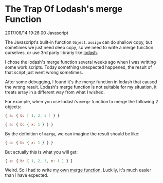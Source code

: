 # The Trap Of Lodash's merge Function
2017/06/14 19:26:00
Javascript


The Javascript's built-in function `Object.assign` can do shallow copy, but sometimes we just need deep copy, so we need to write a merge function ourselves, or use 3rd party librariy like [lodash][lodash].

I chose the lodash's merge function several weeks ago when I was writting some work scripts. Today something unexpected happened, the result of that script just went wrong sometimes.

After some debugging, I found it's the merge function in lodash that caused the wrong result. Lodash's merge function is not suitable for my situation, it treats array in a different way from what I wished.

For example, when you use lodash's `merge` function to merge the following 2 objects:
```js
{ a: { b: [ 1, 2, 3 ] } }
```

```js
{ a: { b: { x: 1 } } }
```

By the definition of `merge`, we can imagine the result should be like:
```js
{ a: { b: { x: 1 } } }
```

But actually this is what you will get:
```js
{ a: { b: [ 1, 2, 3, x: 1 ] } }
```

Weird. So I had to write [my own merge function][github]. Luckily, it's much easier than I have expected.


[lodash]: https://lodash.com/
[github]: https://github.com/madmuggle/DeepMerge

